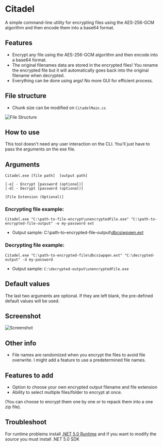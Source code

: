 # Citadel
A simple command-line utility for encrypting files using the AES-256-GCM algorithm and then encode them into a base64 format. 

## Features
- Encrypt any file using the AES-256-GCM algorithm and then encode into a base64 format.
- The original filenames data are stored in the encrypted files! You rename the encrypted file but it will automatically goes back into the original filename when decrypted.
- Everything can be done using args! No more GUI for efficient process.

## File structure
- Chunk size can be modified on ```CitadelMain.cs```

![File Structure](https://raw.githubusercontent.com/kntjspr/Citadel/main/Github/file-structure.png)


## How to use
This tool doesn't need any user interaction on the CLI. You'll just have to pass the arguments on the exe file.

## Arguments

```
Citadel.exe [file path]  [output path] 

[-e] - Encrypt [password (optional)] 
[-d] - Decrypt [password (optional)] 

[File Extension (Optional)]

```

### Encrypting file example:
``Citadel.exe "C:\path-to-file-encrypt\unencryptedFile.exe" "C:\path-to-encrypted-file-output" -e my-password ext``

- Output sample: C:\path-to-encrypted-file-output\\[dbcsiwpqen.ext](https://github.com/kntjspr/Citadel#other-info)

### Decrypting file example:
``Citadel.exe "C:\path-to-encrypted-file\dbcsiwpqen.ext" "C:\decrypted-output" -d my-password``

- Output sample: `C:\decrypted-output\unencryptedFile.exe`

## Default values
The last two arguments are optional.
If they are left blank, the pre-defined default values will be used. 


## Screenshot
![Screenshot](https://raw.githubusercontent.com/kntjspr/Citadel/main/Github/Screenshot%202022-02-10%20073809.png)

## Other info
- File names are randomized when you encrypt the files to avoid file overwrite. I might add a feature to use a predetermined file names.

## Features to add
- Option to choose your own encrypted output filename and file extension
- Ability to select multiple files/folder to encrypt at once. 

(You can choose to encrypt them one by one or to repack them into a one zip file).

## Troubleshoot
For runtime problems install [.NET 5.0 Runtime](https://dotnet.microsoft.com/en-us/download/dotnet/5.0) 
and if you want to modify the source you must install .NET 5.0 SDK
